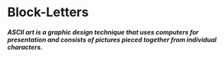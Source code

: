 # Block-Letters

##### ASCII art is a graphic design technique that uses computers for presentation and consists of pictures pieced together from individual characters.

